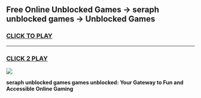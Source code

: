 
## Free Online Unblocked Games → seraph unblocked games → Unblocked Games
<h3>
<a href="https://premium.freeplayer.one?title=seraph_unblocked_games&ref=21F">CLICK TO PLAY</a></h3>
<hr>

<h3>
<a href="https://premium.freeplayer.one?title=seraph_unblocked_games&ref=21F">CLICK 2 PLAY</a>
  
</h3>

<a href="https://premium.freeplayer.one?title=seraph_unblocked_games&ref=21F/"><img src="https://clearcache.store/games.png"></a>


**seraph unblocked games games unblocked: Your Gateway to Fun and Accessible Online Gaming**
